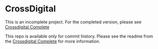 # CrossDigital

This is an incomplete project. For the completed version, please see [Crossdigital Complete](https://github.com/crossdigital/crossdigital_complete)

This repo is available only for commit history. Please see the readme from the [Crossdigital Complete](https://github.com/crossdigital/crossdigital_complete) for more information.
